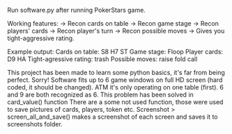 Run software.py after running PokerStars game.

Working features:
    -> Recon cards on table
    -> Recon game stage
    -> Recon players' cards
    -> Recon player's turn
    -> Recon possible moves
    -> Gives you tight-aggressive rating.

Example output:
    Cards on table: S8 H7 ST
    Game stage: Floop
    Player cards: D9 HA
    Tight-agressive rating: trash
    Possible moves: raise fold call

This project has been made to learn some python basics, it's far from being perfect. Sorry!
Software fits up to 6 game windows on full HD screen (hard coded, it should be changed).
ATM it's only operating on one table (first).
6 and 9 are both recognized as 6. This problem has been solved in card_value() function
There are a some not used function, those were used to save pictures of cards, players, token etc.
Screenshot > screen_all_and_save() makes a screenshot of each screen and saves it to screenshots folder.
